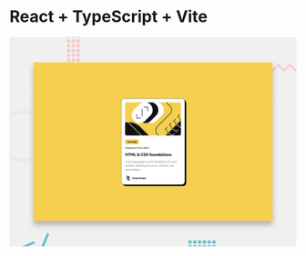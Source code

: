 # React + TypeScript + Vite

![Design preview for the Blog preview card coding challenge](./design/desktop-preview.jpg)
